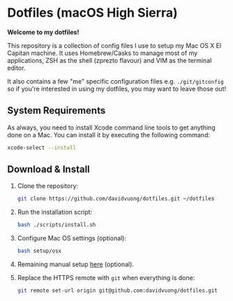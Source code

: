 # Dotfiles (macOS High Sierra)

**Welcome to my dotfiles!**

This repository is a collection of config files I use to setup my Mac OS X El Capitan machine. It uses Homebrew/Casks to manage most of my applications, ZSH as the shell (zprezto flavour) and VIM as the terminal editor.

It also contains a few "me" specific configuration files e.g. `./git/gitconfig` so if you're interested in using my dotfiles, you may want to leave those out!

## System Requirements

As always, you need to install Xcode command line tools to get anything done on a Mac. You can install it by executing the following command:

```bash
xcode-select --install
```

## Download & Install

1. Clone the repository:

    ```bash
    git clone https://github.com/davidvuong/dotfiles.git ~/dotfiles
    ```

1. Run the installation script:

    ```bash
    bash ./scripts/install.sh
    ```

1. Configure Mac OS settings (optional):

    ```bash
    bash setup/osx
    ```

1. Remaining manual setup [here](setup-manual/README.md) (optional).

1. Replace the HTTPS remote with `git` when everything is done:

    ```bash
    git remote set-url origin git@github.com:davidvuong/dotfiles.git
    ```
